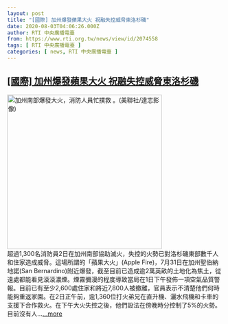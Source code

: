 ```yaml
---
layout: post
title: "[國際] 加州爆發蘋果大火 祝融失控威脅東洛杉磯"
date: 2020-08-03T04:06:26.000Z
author: RTI 中央廣播電臺
from: https://www.rti.org.tw/news/view/id/2074558
tags: [ RTI 中央廣播電臺 ]
categories: [ news, RTI 中央廣播電臺 ]
---
```

<!--1596427586000-->
[[國際] 加州爆發蘋果大火 祝融失控威脅東洛杉磯](https://www.rti.org.tw/news/view/id/2074558)
------

<div>
<img src="https://static.rti.org.tw/assets/thumbnails/2020/08/03/3f7192a6b0132ef4328879abf39ecb62.jpg" width="360" alt="加州南部爆發大火，消防人員忙撲救 。(美聯社/達志影像)" title="加州南部爆發大火，消防人員忙撲救 。(美聯社/達志影像)"><br>超過1,300名消防員2日在加州南部協助滅火，失控的火勢已對洛杉磯東部數千人和住家造成威脅。這場所謂的「蘋果大火」(Apple Fire)，7月31日在加州聖伯納地諾(San Bernardino)附近爆發，截至目前已造成逾2萬英畝的土地化為焦土，從遠處都能看見滾滾濃煙。煙霧彌漫的程度導致當局在1日下午發佈一項空氣品質警報。目前已有至少2,600處住家和將近7,800人被撤離，官員表示不清楚他們何時能夠重返家園。在2日正午前，逾1,360位打火弟兄在直升機、灑水飛機和卡車的支援下合作救火。在下午大火失控之後，他們設法在傍晚時分控制了5%的火勢。目前沒有人...<a target="_blank" href="https://www.rti.org.tw/news/view/id/2074558">...more</a>
</div>
